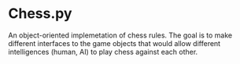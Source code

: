 # Chess.py
An object-oriented implemetation of chess rules.
The goal is to make different interfaces to the game objects that would allow different intelligences (human, AI) to play chess against each other.
